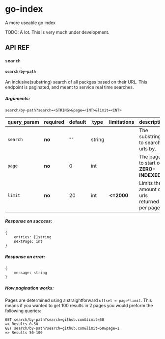 # go-index
A more useable go index

TODO: A lot. This is very much under development.

## API REF

### `search`

#### `search/by-path`
An inclusive(substring) search of all packges based on their URL. This endpoint is paginated, and meant to service real time searches.

##### Arguments:

`search/by-path?search=<STRING>&page=<INT>&limit=<INT>`

| query_param | required | default | type | limitations| description |
|-------------|----------|---------|------|-------|------------|
| `search`    | **no**  | ""       | string  |          | The substring to search urls by. |
| `page`    | **no**  | 0       | int |    | The page to start on. **ZERO-INDEXED**|
| `limit`    | **no**  | 20     | int | **<=2000** | Limits the amount of urls returned per page |

##### Response on success:
```
{
    entries: []string
    nextPage: int
}
```

##### Response on error:
```
{
    message: string
}
```

##### How pagination works:

Pages are determined using a straightforward `offset = page*limit`. This means if you wanted to get 100 results in 2 pages you would preform the following queries:

```
GET search/by-path?search=github.com&limit=50
=> Results 0-50
GET search/by-path?search=github.com&limit=50&page=1
=> Results 50-100
```

